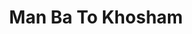 ---
layout: post
layout: main
title:  Man Ba To Khosham
categories: [mohsen_chavoshi]
file: /assets/music/mohsen_chavoshi.mp3
---